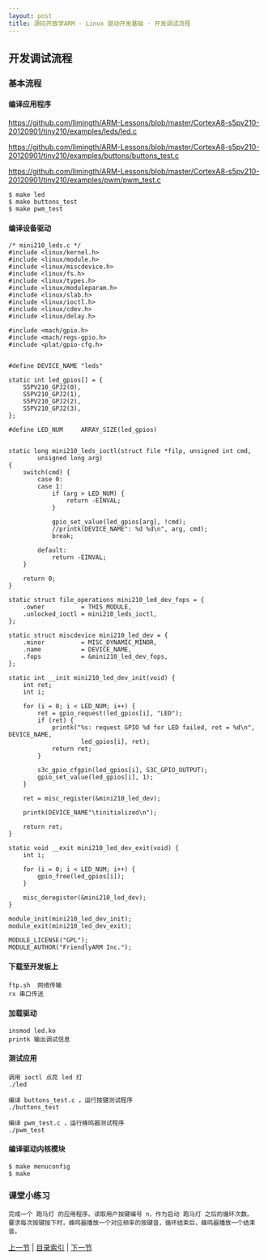 ```yaml
---
layout: post
title: 源码开放学ARM - Linux 驱动开发基础 - 开发调试流程
---
```


## 开发调试流程

### 基本流程

#### 编译应用程序
https://github.com/limingth/ARM-Lessons/blob/master/CortexA8-s5pv210-20120901/tiny210/examples/leds/led.c

https://github.com/limingth/ARM-Lessons/blob/master/CortexA8-s5pv210-20120901/tiny210/examples/buttons/buttons_test.c

https://github.com/limingth/ARM-Lessons/blob/master/CortexA8-s5pv210-20120901/tiny210/examples/pwm/pwm_test.c

	$ make led
	$ make buttons_test
	$ make pwm_test

#### 编译设备驱动
	/* mini210_leds.c */
	#include <linux/kernel.h>
	#include <linux/module.h>
	#include <linux/miscdevice.h>
	#include <linux/fs.h>
	#include <linux/types.h>
	#include <linux/moduleparam.h>
	#include <linux/slab.h>
	#include <linux/ioctl.h>
	#include <linux/cdev.h>
	#include <linux/delay.h>
	
	#include <mach/gpio.h>
	#include <mach/regs-gpio.h>
	#include <plat/gpio-cfg.h>
	
	
	#define DEVICE_NAME "leds"
	
	static int led_gpios[] = {
		S5PV210_GPJ2(0),
		S5PV210_GPJ2(1),
		S5PV210_GPJ2(2),
		S5PV210_GPJ2(3),
	};
	
	#define LED_NUM		ARRAY_SIZE(led_gpios)
	
	
	static long mini210_leds_ioctl(struct file *filp, unsigned int cmd,
			unsigned long arg)
	{
		switch(cmd) {
			case 0:
			case 1:
				if (arg > LED_NUM) {
					return -EINVAL;
				}
	
				gpio_set_value(led_gpios[arg], !cmd);
				//printk(DEVICE_NAME": %d %d\n", arg, cmd);
				break;
	
			default:
				return -EINVAL;
		}
	
		return 0;
	}
	
	static struct file_operations mini210_led_dev_fops = {
		.owner			= THIS_MODULE,
		.unlocked_ioctl	= mini210_leds_ioctl,
	};
	
	static struct miscdevice mini210_led_dev = {
		.minor			= MISC_DYNAMIC_MINOR,
		.name			= DEVICE_NAME,
		.fops			= &mini210_led_dev_fops,
	};
	
	static int __init mini210_led_dev_init(void) {
		int ret;
		int i;
	
		for (i = 0; i < LED_NUM; i++) {
			ret = gpio_request(led_gpios[i], "LED");
			if (ret) {
				printk("%s: request GPIO %d for LED failed, ret = %d\n", DEVICE_NAME,
						led_gpios[i], ret);
				return ret;
			}
	
			s3c_gpio_cfgpin(led_gpios[i], S3C_GPIO_OUTPUT);
			gpio_set_value(led_gpios[i], 1);
		}
	
		ret = misc_register(&mini210_led_dev);
	
		printk(DEVICE_NAME"\tinitialized\n");
	
		return ret;
	}
	
	static void __exit mini210_led_dev_exit(void) {
		int i;
	
		for (i = 0; i < LED_NUM; i++) {
			gpio_free(led_gpios[i]);
		}
	
		misc_deregister(&mini210_led_dev);
	}
	
	module_init(mini210_led_dev_init);
	module_exit(mini210_led_dev_exit);
	
	MODULE_LICENSE("GPL");
	MODULE_AUTHOR("FriendlyARM Inc.");


#### 下载至开发板上
	ftp.sh	网络传输
	rx 串口传送

#### 加载驱动
	insmod led.ko
	printk 输出调试信息
	
#### 测试应用
	调用 ioctl 点亮 led 灯
	./led
	
	编译 buttons_test.c ，运行按键测试程序
	./buttons_test
	
	编译 pwm_test.c ，运行蜂鸣器测试程序
	./pwm_test
	
#### 编译驱动内核模块
	$ make menuconfig
	$ make

### 课堂小练习
	完成一个 跑马灯 的应用程序。读取用户按键编号 n，作为启动 跑马灯 之后的循环次数。
	要求每次按键按下时，蜂鸣器播放一个对应频率的按键音，循环结束后，蜂鸣器播放一个结束音。
	
	
	 
[上一节](chp101-3.html)  |  [目录索引](../index.html)  |  [下一节](chp102-1.html)

